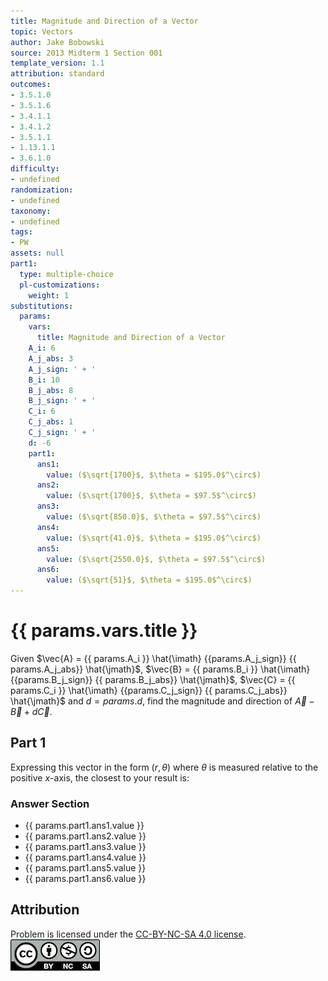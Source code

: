 ```yaml
---
title: Magnitude and Direction of a Vector
topic: Vectors
author: Jake Bobowski
source: 2013 Midterm 1 Section 001
template_version: 1.1
attribution: standard
outcomes:
- 3.5.1.0
- 3.5.1.6
- 3.4.1.1
- 3.4.1.2
- 3.5.1.1
- 1.13.1.1
- 3.6.1.0
difficulty:
- undefined
randomization:
- undefined
taxonomy:
- undefined
tags:
- PW
assets: null
part1:
  type: multiple-choice
  pl-customizations:
    weight: 1
substitutions:
  params:
    vars:
      title: Magnitude and Direction of a Vector
    A_i: 6
    A_j_abs: 3
    A_j_sign: ' + '
    B_i: 10
    B_j_abs: 8
    B_j_sign: ' + '
    C_i: 6
    C_j_abs: 1
    C_j_sign: ' + '
    d: -6
    part1:
      ans1:
        value: ($\sqrt{1700}$, $\theta = $195.0$^\circ$)
      ans2:
        value: ($\sqrt{1700}$, $\theta = $97.5$^\circ$)
      ans3:
        value: ($\sqrt{850.0}$, $\theta = $97.5$^\circ$)
      ans4:
        value: ($\sqrt{41.0}$, $\theta = $195.0$^\circ$)
      ans5:
        value: ($\sqrt{2550.0}$, $\theta = $97.5$^\circ$)
      ans6:
        value: ($\sqrt{51}$, $\theta = $195.0$^\circ$)
---
```

# {{ params.vars.title }}
Given $\vec{A} = {{ params.A_i }} \hat{\imath} {{params.A_j_sign}} {{ params.A_j_abs}} \hat{\jmath}$, $\vec{B} = {{ params.B_i }} \hat{\imath} {{params.B_j_sign}} {{ params.B_j_abs}} \hat{\jmath}$, $\vec{C} = {{ params.C_i }} \hat{\imath} {{params.C_j_sign}} {{ params.C_j_abs}} \hat{\jmath}$ and $d={{ params.d }}$, find the magnitude and direction of $\vec{A}-\vec{B}+d\vec{C}$.

## Part 1

Expressing this vector in the form $(r,\theta)$ where $\theta$ is measured relative to the positive $x$-axis, the closest to your result is:

### Answer Section

- {{ params.part1.ans1.value }}
- {{ params.part1.ans2.value }}
- {{ params.part1.ans3.value }}
- {{ params.part1.ans4.value }}
- {{ params.part1.ans5.value }}
- {{ params.part1.ans6.value }}

## Attribution

Problem is licensed under the [CC-BY-NC-SA 4.0 license](https://creativecommons.org/licenses/by-nc-sa/4.0/).<br> ![The Creative Commons 4.0 license requiring attribution-BY, non-commercial-NC, and share-alike-SA license.](https://raw.githubusercontent.com/firasm/bits/master/by-nc-sa.png)